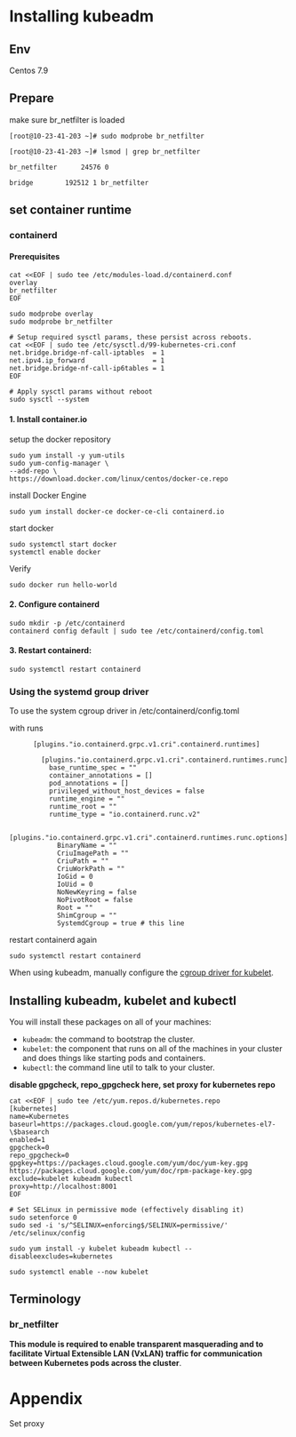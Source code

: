 # Installing kubeadm

## Env 

Centos 7.9

## Prepare



make sure br_netfilter is loaded

``` shell
[root@10-23-41-203 ~]# sudo modprobe br_netfilter

[root@10-23-41-203 ~]# lsmod | grep br_netfilter

br_netfilter      24576 0

bridge        192512 1 br_netfilter
```



## set container runtime



### containerd[ ](https://kubernetes.io/docs/setup/production-environment/container-runtimes/#containerd)

#### Prerequisites

``` shell
cat <<EOF | sudo tee /etc/modules-load.d/containerd.conf
overlay
br_netfilter
EOF

sudo modprobe overlay
sudo modprobe br_netfilter

# Setup required sysctl params, these persist across reboots.
cat <<EOF | sudo tee /etc/sysctl.d/99-kubernetes-cri.conf
net.bridge.bridge-nf-call-iptables  = 1
net.ipv4.ip_forward                 = 1
net.bridge.bridge-nf-call-ip6tables = 1
EOF

# Apply sysctl params without reboot
sudo sysctl --system
```



#### 1. Install container.io

setup the docker repository

``` shell
sudo yum install -y yum-utils
sudo yum-config-manager \
--add-repo \
https://download.docker.com/linux/centos/docker-ce.repo
```

install Docker Engine

``` shell
sudo yum install docker-ce docker-ce-cli containerd.io
```



start docker 

``` shell
sudo systemctl start docker
systemctl enable docker
```



Verify

``` shell
sudo docker run hello-world
```



#### 2. Configure containerd

``` shell
sudo mkdir -p /etc/containerd
containerd config default | sudo tee /etc/containerd/config.toml
```



#### 3. Restart containerd:

``` shell
sudo systemctl restart containerd
```





### Using the systemd group driver

To use the system cgroup driver in /etc/containerd/config.toml

with runs



``` shell
      [plugins."io.containerd.grpc.v1.cri".containerd.runtimes]

        [plugins."io.containerd.grpc.v1.cri".containerd.runtimes.runc]
          base_runtime_spec = ""
          container_annotations = []
          pod_annotations = []
          privileged_without_host_devices = false
          runtime_engine = ""
          runtime_root = ""
          runtime_type = "io.containerd.runc.v2"

          [plugins."io.containerd.grpc.v1.cri".containerd.runtimes.runc.options]
            BinaryName = ""
            CriuImagePath = ""
            CriuPath = ""
            CriuWorkPath = ""
            IoGid = 0
            IoUid = 0
            NoNewKeyring = false
            NoPivotRoot = false
            Root = ""
            ShimCgroup = ""
            SystemdCgroup = true # this line
```

restart containerd again



``` shell
sudo systemctl restart containerd
```

When using kubeadm, manually configure the [cgroup driver for kubelet](https://kubernetes.io/docs/setup/production-environment/tools/kubeadm/install-kubeadm/#configure-cgroup-driver-used-by-kubelet-on-control-plane-node).



## Installing kubeadm, kubelet and kubectl



You will install these packages on all of your machines:

- `kubeadm`: the command to bootstrap the cluster.
- `kubelet`: the component that runs on all of the machines in your cluster and does things like starting pods and containers.
- `kubectl`: the command line util to talk to your cluster.



**disable gpgcheck, repo_gpgcheck here, set proxy for kubernetes repo**

``` shell
cat <<EOF | sudo tee /etc/yum.repos.d/kubernetes.repo
[kubernetes]
name=Kubernetes
baseurl=https://packages.cloud.google.com/yum/repos/kubernetes-el7-\$basearch
enabled=1
gpgcheck=0
repo_gpgcheck=0
gpgkey=https://packages.cloud.google.com/yum/doc/yum-key.gpg https://packages.cloud.google.com/yum/doc/rpm-package-key.gpg
exclude=kubelet kubeadm kubectl
proxy=http://localhost:8001
EOF

# Set SELinux in permissive mode (effectively disabling it)
sudo setenforce 0
sudo sed -i 's/^SELINUX=enforcing$/SELINUX=permissive/' /etc/selinux/config

sudo yum install -y kubelet kubeadm kubectl --disableexcludes=kubernetes

sudo systemctl enable --now kubelet
```















## Terminology



### br_netfilter

**This module is required to enable transparent masquerading and to facilitate Virtual Extensible LAN (VxLAN) traffic for communication between Kubernetes pods across the cluster**.







# Appendix



Set proxy




